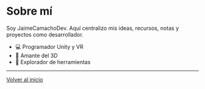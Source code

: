 # Sobre mí

Soy JaimeCamachoDev. Aquí centralizo mis ideas, recursos, notas y proyectos como desarrollador.

- 💻 Programador Unity y VR
- 🎨 Amante del 3D
- 🧪 Explorador de herramientas

---
[Volver al inicio](index.md)
